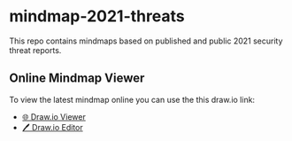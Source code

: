 # mindmap-2021-threats
This repo contains mindmaps based on published and public 2021 security threat reports.

## Online Mindmap Viewer

To view the latest mindmap online you can use the this draw.io link: 
* [🌐 Draw.io Viewer](https://www.draw.io?lightbox=1&edit=_blank#Uhttps%3A%2F%2Fraw.githubusercontent.com%2Fdrsh0%2Fmindmap-2021-threats%2Fmain%2Fthreat-detection-report-redcanary.drawio)
* [🖊 Draw.io Editor](https://www.draw.io#Uhttps%3A%2F%2Fraw.githubusercontent.com%2Fdrsh0%2Fmindmap-2021-threats%2Fmain%2Fthreat-detection-report-redcanary.drawio)
